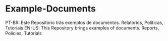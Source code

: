 # Example-Documents
PT-BR: Este Repositório trás exemplos de documentos. Relatórios, Politicas, Tutoriais
EN-US: This Repository brings examples of documents. Reports, Policies, Tutorials
